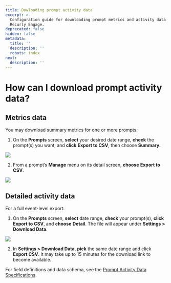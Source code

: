 ```yaml
---
title: Dowloading prompt activity data
excerpt: >-
  Configuration guide for downloading prompt metrics and activity data from
  Recurly Engage.
deprecated: false
hidden: false
metadata:
  title: ''
  description: ''
  robots: index
next:
  description: ''
---
```

# How can I download prompt activity data?

## Metrics data

You may download summary metrics for one or more prompts:

1. On the **Prompts** screen, **select** your desired date range, **check** the prompt(s) you want, and **click** **Export to CSV**, then choose **Summary**.

<Image align="center" className="border" border={true} src="https://files.readme.io/2cec8af-image.png" />

2. From a prompt’s **Manage** menu on its detail screen, **choose** **Export to CSV**.

<Image align="center" className="border" border={true} src="https://files.readme.io/733eebf-image.png" />

## Detailed activity data

For a full event-level export:

1. On the **Prompts** screen, **select** date range, **check** your prompt(s), **click** **Export to CSV**, and **choose** **Detail**. The file will appear under **Settings > Download Data**.

<Image align="center" className="border" border={true} src="https://files.readme.io/2cec8af-image.png" />

2. In **Settings > Download Data**, **pick** the same date range and click **Export CSV**. It may take up to 15 minutes for the download link to become available.

For field definitions and data schema, see the [Prompt Activity Data Specifications](/docs/download-data#prompt-activity-data-specifications).